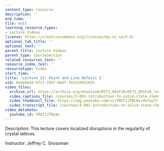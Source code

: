 ```yaml
---
content_type: resource
description: ''
end_time: ''
file: null
learning_resource_types:
- Lecture Videos
license: https://creativecommons.org/licenses/by-nc-sa/4.0/
optional_tab_title: ''
optional_text: ''
parent_title: Lecture Videos
parent_type: CourseSection
related_resources_text: ''
resource_index_text: ''
resourcetype: Video
start_time: ''
title: 'Lecture 23: Point and Line Defects I'
uid: 6eee8a4d-9727-395f-b6df-f0153d931655
video_files:
  archive_url: https://archive.org/download/MIT3.091F18/MIT3_091F18_lec23_300k.mp4
  video_captions_file: /courses/3-091-introduction-to-solid-state-chemistry-fall-2018/YROT1JTNLWs_captions.webvtt
  video_thumbnail_file: https://img.youtube.com/vi/YROT1JTNLWs/default.jpg
  video_transcript_file: /courses/3-091-introduction-to-solid-state-chemistry-fall-2018/YROT1JTNLWs_transcript.pdf
video_metadata:
  youtube_id: YROT1JTNLWs
---
```


Description: This lecture covers localized disruptions in the regularity of crystal lattices.

Instructor: Jeffrey C. Grossman

